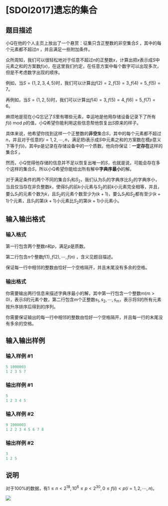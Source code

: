 # [SDOI2017]遗忘的集合

## 题目描述

小Q在他的个人主页上放出了一个悬赏：征集只含正整数的非空集合$S$ ，其中的每个元素都不超过$n$ ，并且满足一些附加条件。

众所周知，我们可以很轻松地对于任意不超过$n$的正整数$x$，计算出把$x$表示成$S$中元素之和的方案数$f(x)$，在这里我们约定，在任意方案中每个数字可以出现多次，但是不考虑数字出现的顺序。

例如，当$S=\{1,2,3,4,5\}$时，我们可以计算出$f(2) = 2, f(3) = 3, f(4) = 5, f(5) = 7$。

再例如，当$S=\{1,2,5\}$时，我们可以计算出$f(4) = 3, f(5) = 4, f(6) = 5, f(7) = 6$。

麻烦地是现在小Q忘记了$S$里有哪些元素，幸运地是他用存储设备记录下了所有$f(i) \mathrm{\ mod\ } p$的值，小Q希望你能利用这些信息帮他恢复出$S$原来的样子。

具体来说，他希望你找到这样一个正整数的**非空**集合$S$，其中的每个元素都不超过$n$，并且对于任意的$i = 1, 2,\cdots ,n$，满足把$i$表示成$S$中元素之和的方案数在模$p$意义下等于$f(i)$，其中$p$是记录在存储设备中的一个质数。他向你保证：**一定存在**这样的集合$S$ 。

然而，小Q觉得他存储的信息并不足以恢复出唯一的$S$，也就是说，可能会存在多个这样的集合$S$，所以小Q希望你能给出所有解中**字典序最小**的解。

对于满足条件的两个不同的集合$S_1$和$S_2$，我们认为$S_1$的字典序比$S_2$的字典序小，当且仅当存在非负整数$k$，使得$S_1$的前$k$小元素与$S_2$的前$k$小元素完全相等，并且，要么$S_1$的元素个数为$k$，且$S_2$的元素个数至少为$(k + 1)$，要么$S_1$和$S_2$都有至少$(k + 1)$个元素，且$S_1$的第$(k + 1)$小元素比$S_2$的第$(k + 1)$小元素小。

## 输入输出格式

### 输入格式

第一行包含两个整数$n$和$p$，满足$p$是质数。

第二行包含$n$个整数$f(1), f(2),\cdots , f(n)$ ，含义见题目描述。

保证每一行中相邻的整数由恰好一个空格隔开，并且末尾没有多余的空格。

### 输出格式

你需要输出两行信息来描述字典序最小的解，其中第一行包含一个整数$m (m > 0)$，表示$S$的元素个数，第二行包含$m$个正整数$s_1, s_2,\cdots ,s_m$，表示将$S$的所有元素按升序排序后得到的序列。

你需要保证输出的每一行中相邻的整数由恰好一个空格隔开，并且每一行的末尾没有多余的空格。

## 输入输出样例

### 输入样例 #1

```cpp
5 1000003
1 2 3 5 7
```


### 输出样例 #1

```cpp
5
1 2 3 4 5
```


### 输入样例 #2

```cpp
9 1000003
1 2 2 3 4 5 6 7 8
```


### 输出样例 #2

```cpp
3
1 2 5
```


## 说明

对于$100\%$的数据，有$1 \leq n < 2^{18} , 10^6 \leq p < 2^{30} , 0 \leq f(i) < p (i=1,2, \cdots , n)$。

![](https://cdn.luogu.com.cn/upload/pic/5548.png)

